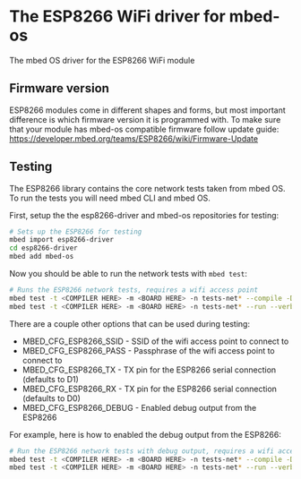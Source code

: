 # The ESP8266 WiFi driver for mbed-os
The mbed OS driver for the ESP8266 WiFi module

## Firmware version
ESP8266 modules come in different shapes and forms, but most important difference is which firmware version it is programmed with. To make sure that your module has mbed-os compatible firmware follow update guide: https://developer.mbed.org/teams/ESP8266/wiki/Firmware-Update

## Testing
The ESP8266 library contains the core network tests taken from mbed OS. To run the tests you will need mbed CLI and mbed OS.

First, setup the the esp8266-driver and mbed-os repositories for testing:
``` bash
# Sets up the ESP8266 for testing
mbed import esp8266-driver
cd esp8266-driver
mbed add mbed-os
```

Now you should be able to run the network tests with `mbed test`:
``` bash
# Runs the ESP8266 network tests, requires a wifi access point
mbed test -t <COMPILER HERE> -m <BOARD HERE> -n tests-net* --compile -DMBED_CFG_ESP8266_SSID=<SSID HERE> -DMBED_CFG_ESP8266_PASS=<PASS HERE>
mbed test -t <COMPILER HERE> -m <BOARD HERE> -n tests-net* --run --verbose
```

There are a couple other options that can be used during testing:
- MBED_CFG_ESP8266_SSID - SSID of the wifi access point to connect to
- MBED_CFG_ESP8266_PASS - Passphrase of the wifi access point to connect to
- MBED_CFG_ESP8266_TX - TX pin for the ESP8266 serial connection (defaults to D1)
- MBED_CFG_ESP8266_RX - TX pin for the ESP8266 serial connection (defaults to D0)
- MBED_CFG_ESP8266_DEBUG - Enabled debug output from the ESP8266

For example, here is how to enabled the debug output from the ESP8266:
``` bash
# Run the ESP8266 network tests with debug output, requires a wifi access point
mbed test -t <COMPILER HERE> -m <BOARD HERE> -n tests-net* --compile -DMBED_CFG_ESP8266_SSID=<SSID HERE> -DMBED_CFG_ESP8266_PASS=<PASS HERE> -DMBED_CFG_ESP8266_DEBUG=true
mbed test -t <COMPILER HERE> -m <BOARD HERE> -n tests-net* --run --verbose
```
